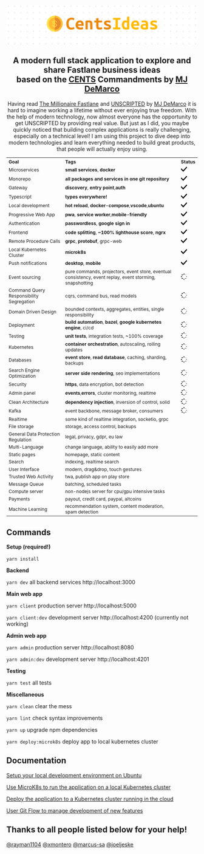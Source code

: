 <a href="https://centsideas.com"><img align="center" src="misc/assets/banner.png"></a>

<h2 align="center">A modern full stack application to explore and share Fastlane business ideas<br>based on the <a href="https://www.thefastlaneforum.com/community/threads/the-cents-business-commandments-for-entrepreneurs.81090" target="_blank">CENTS</a> Commandments by <a href="https://www.mjdemarco.com" target="_blank">MJ DeMarco</a></h2>
<p align="center">Having read <a href="http://www.themillionairefastlane.com/">The Millionaire Fastlane</a> and <a href="https://www.getunscripted.com/">UNSCRIPTED</a> by <a href="https://www.mjdemarco.com" target="_blank">MJ DeMarco</a> it is hard to imagine working a lifetime without ever enjoying true freedom. With the help of modern technology, now almost everyone has the opportunity to get UNSCRIPTED by providing real value. But just as I did, you maybe quickly noticed that building complex applications is really challenging, especially on a technical level! I am using this project to dive deep into modern technologies and learn everything needed to build great products, that people will actually enjoy using.</p>

<table style="width:100%; text-align: left; font-size: 12px;">
  <tr>
    <th>Goal</th>
    <th>Tags</th>
    <th>Status</th>
  </tr>
  <tr>
    <td>Microservices</td>
    <td><strong>small services</strong>, <strong>docker</strong></td>
    <td><img src="misc/assets/check.svg" width="16"></td>
  </tr>
  <tr>
    <td>Monorepo</td>
    <td><strong>all packages and services in one git repository</strong></td>
    <td><img src="misc/assets/check.svg" width="16"></td>
  </tr>
  <tr>
    <td>Gateway</td>
    <td><strong>discovery</strong>, <strong>entry point</strong>,<strong>auth</strong></td>
    <td><img src="misc/assets/check.svg" width="16"></td>
  </tr>
  <tr>
    <td>Typescript</td>
    <td><strong>types everywhere!</strong></td>
    <td><img src="misc/assets/check.svg" width="16"></td>
  </tr>
  <tr>
    <td>Local development</td>
    <td><strong>hot reload</strong>, <strong>docker-compose</strong>,<strong>vscode</strong>,<strong>ubuntu</strong></td>
    <td><img src="misc/assets/check.svg" width="16"></td>
  </tr>
  <tr>
    <td>Progressive Web App</td>
    <td><strong>pwa</strong>, <strong>service worker</strong>,<strong>mobile-friendly</strong></td>
    <td><img src="misc/assets/check.svg" width="16"></td>
  </tr>
  <tr>
    <td>Authentication</td>
    <td><strong>passwordless</strong>, <strong>google sign in</strong></td>
    <td><img src="misc/assets/check.svg" width="16"></td>
  </tr>
  <tr>
    <td>Frontend</td>
    <td><strong>code splitting</strong>, <strong>~100% lighthouse score</strong>, <strong>ngrx</strong></td>
    <td><img src="misc/assets/check.svg" width="16"></td>
  </tr>
  <tr>
    <td>Remote Procedure Calls</td>
    <td><strong>grpc</strong>, <strong>protobuf</strong>, grpc-web</td>
    <td><img src="misc/assets/check.svg" width="16"></td>
  </tr>
  <tr>
    <td>Local Kubernetes Cluster</td>
    <td><strong>microk8s</strong></td>
    <td><img src="misc/assets/check.svg" width="16"></td>
  </tr>
  <tr>
    <td>Push notifications</td>
    <td><strong>desktop</strong>, <strong>mobile</strong></td>
    <td><img src="misc/assets/check.svg" width="16"></td>
  </tr>
  
  <tr>
    <td>Event sourcing</td>
    <td>pure commands, projectors, event store, eventual consistency, event replay, event storming, snapshotting</td>
    <td><img src="misc/assets/progress.svg" width="16"></td>
  </tr>
  <tr>
    <td>Command Query Responsibility Segregation</td>
    <td>cqrs, command bus, read models</td>
    <td><img src="misc/assets/progress.svg" width="16"></td>
  </tr>
  <tr>
    <td>Domain Driven Design</td>
    <td>bounded contexts, aggregates, entities, single responsibility</td>
    <td><img src="misc/assets/progress.svg" width="16"></td>
  </tr>
  <tr>
    <td>Deployment</td>
    <td><strong>build automation</strong>, <strong>bazel</strong>, <strong>google kubernetes engine</strong>, ci/cd</td>
    <td><img src="misc/assets/progress.svg" width="16"></td>
  </tr>
  <tr>
    <td>Testing</td>
    <td><strong>unit tests</strong>, integration tests, ~100% coverage</td>
    <td><img src="misc/assets/progress.svg" width="16"></td>
  </tr>
  <tr>
    <td>Kubernetes</td>
    <td><strong>container orchestration</strong>, autoscaling, rolling updates</td>
    <td><img src="misc/assets/progress.svg" width="16"></td>
  </tr>
  <tr>
    <td>Databases</td>
    <td><strong>event store</strong>, <strong>read database</strong>, caching, sharding, backups</td>
    <td><img src="misc/assets/progress.svg" width="16"></td>
  </tr>
  <tr>
    <td>Search Engine Optimization</td>
    <td><strong>server side rendering</strong>, seo implementations</td>
    <td><img src="misc/assets/progress.svg" width="16"></td>
  </tr>
  <tr>
    <td>Security</td>
    <td><strong>https</strong>, data encryption, bot detection</td>
    <td><img src="misc/assets/progress.svg" width="16"></td>
  </tr>
  <tr>
    <td>Admin panel</td>
    <td><strong>events</strong>,<strong>errors</strong>, cluster monitoring, realtime</td>
    <td><img src="misc/assets/progress.svg" width="16"></td>
  </tr>
  <tr>
    <td>Clean Architecture</td>
    <td><strong>dependency injection</strong>, inversion of control, solid</td>
    <td><img src="misc/assets/progress.svg" width="16"></td>
  </tr>
  <tr>
    <td>Kafka</td>
    <td>event backbone, message broker, consumers</td>
    <td><img src="misc/assets/progress.svg" width="16"></td>
  </tr>

  <tr>
    <td>Realtime</td>
    <td>some kind of realtime integration, socketio, grpc</td>
    <td></td>
  </tr>
  <tr>
    <td>File storage</td>
    <td>storage, access control, backups</td>
    <td></td>
  </tr>
  <tr>
    <td>General Data Protection Regulation</td>
    <td>legal, privacy, gdpr, eu law</td>
    <td></td>
  </tr>
  <tr>
    <td>Multi-Language</td>
    <td>change language, ability to easily add more</td>
    <td></td>
  </tr>
  <tr>
    <td>Static pages</td>
    <td>homepage, static content</td>
    <td></td>
  </tr>
  <tr>
    <td>Search</td>
    <td>indexing, realtime search</td>
    <td></td>
  </tr>
  <tr>
    <td>User Interface</td>
    <td>modern, drag&drop, touch gestures</td>
    <td></td>
  </tr>
  <tr>
    <td>Trusted Web Activity</td>
    <td>twa, publish app on play store</td>
    <td></td>
  </tr>
  <tr>
    <td>Message Queue</td>
    <td>batching, scheduled tasks</td>
    <td></td>
  </tr>
  <tr>
    <td>Compute server</td>
    <td>non-nodejs server for cpu/gpu intensive tasks</td>
    <td></td>
  </tr>
  <tr>
    <td>Payments</td>
    <td>payout, credit card, paypal, altcoins</td>
    <td></td>
  </tr>
  <tr>
    <td>Machine Learning</td>
    <td>recommendation system, content moderation, spam detection</td>
    <td></td>
  </tr>
</table>

## Commands

**Setup (required!)**

`yarn install`

**Backend**

`yarn dev` all backend services http://localhost:3000

**Main web app**

`yarn client` production server http://localhost:5000

`yarn client:dev` development server http://localhost:4200 (currently not working)

**Admin web app**

`yarn admin` production server http://localhost:8080

`yarn admin:dev` development server http://localhost:4201

**Testing**

`yarn test` all tests

**Miscellaneous**

`yarn clean` clear the mess

`yarn lint` check syntax improvements

`yarn up` upgrade npm dependencies

`yarn deploy:microk8s` deploy app to local kubernetes cluster

## Documentation

[Setup your local development environment on Ubuntu](misc/docs/ubuntu.md)

[Use MicroK8s to run the application on a local Kubernetes cluster](misc/docs/microk8s.md)

[Deploy the application to a Kubernetes cluster running in the cloud](misc/docs/deployment.md)

[User Git Flow to manage development of new features](misc/docs/gitflow.md)

## Thanks to all people listed below for your help!

[@rayman1104](https://github.com/rayman1104) [@xmontero](https://github.com/xmontero) [@marcus-sa](https://github.com/marcus-sa) [@joeljeske](https://github.com/joeljeske)
